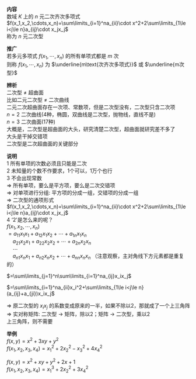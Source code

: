 **内容**    
数域 $K$ 上的 $n$ 元二次齐次多项式 $f(x_1,x_2,\cdots,x_n)=\sum\limits_{i=1}^na_{ii}\cdot x^2+2\sum\limits_{1\le i<j\le n}a_{ij}\cdot x_jx_j$     
称为 $n$ 元二次型    
    
**推广**    
若多元多项式 $f(x_1,\cdots,x_n)$ 的所有单项式都是 $m$ 次    
则称 $f(x_1,\cdots,x_n)$ 为 $\underline{m\text{次齐次多项式}}$  或  $\underline{m次型}$     
    
**辨析**    
二次型 $\neq$ 超曲面    
比如二元二次型 $\neq$ 二次曲线    
二元二次超曲面存在一次项、常数项，但是二次型没有，二次型只含二次项    
 $n=2$  二次曲线(4种，椭圆，双曲线是二次型，抛物线，直线不是)    
 $n=3$  二次曲面(17种)    
大概是，二次型是超曲面的大头，研究清楚二次型，超曲面就研究差不多了    
大头是干掉交错项    
二次型是二次超曲面的关键部分    
    
**说明**    
1 所有单项的次数必须且只能是二次    
2 未知量的个数不作要求，1个可以，1万个也行    
3 不会出现常数    
 $\Rightarrow$  所有单项，要么是平方项，要么是二次交错项    
 $\Rightarrow$  对单项进行分组: 平方项的分成一组，交错项的分成一组    
 $\Rightarrow$  二次型的通项形式    
 $f(x_1,x_2,\cdots,x_n)=\sum\limits_{i=1}^na_{ii}\cdot x^2+2\sum\limits_{1\le i<j\le n}a_{ij}\cdot x_jx_j$     
4 ‘2'是怎么来的呢？    
 $f(x_1,x_2,\cdots,x_n)$     
 $=a_{11}x_1x_1+a_{12}x_1x_2+\cdots+a_{1n}x_1x_n$     
 $\quad a_{21}x_2x_1+a_{22}x_2x_2+\cdots+a_{2n}x_2x_n$     
 $\quad \cdots$     
 $\quad a_{n1}x_nx_1+a_{n2}x_nx_2+\cdots+a_{nn}x_nx_n$ （注意观察，主对角线下方元素都是重复的）    
    
 $=\sum\limits_{j=1}^n\sum\limits_{i=1}^na_{ij}x_ix_j$     
    
 $=\sum\limits_{i=1}^na_{ii}x_i^2+\sum\limits_{1\le i<j\le n}(a_{ij}+a_{ji})x_ix_j$     
    
 $\Rightarrow$ 原二次型的 $x_ix_j$ 的系数变成原来的一半，如果不除以2，那就成了一个上三角阵    
 $\Rightarrow$ 实对称矩阵: 二次型 $\to$ 矩阵，除以2；矩阵 $\to$ 二次型，乘以2    
上三角阵，则不需要    
    
**举例**    
 $f(x,y)=x^2+3xy+y^2$     
 $f(x_1,x_2,x_3,x_4)=x_1^2+2x_2^2-x_3^2+4x_4^2$     
    
 $f(x,y)=x^2+xy+y^2+2x+1$     
 $f(x_1,x_2,x_3,x_4)=x_1^3+2x_2^2+3x_4^2$     
